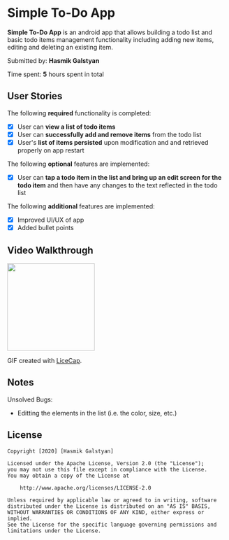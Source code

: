 # Simple To-Do App

**Simple To-Do App** is an android app that allows building a todo list and basic todo items management functionality including adding new items, editing and deleting an existing item.

Submitted by: **Hasmik Galstyan**

Time spent: **5** hours spent in total

## User Stories

The following **required** functionality is completed:

* [X] User can **view a list of todo items**
* [X] User can **successfully add and remove items** from the todo list
* [X] User's **list of items persisted** upon modification and and retrieved properly on app restart

The following **optional** features are implemented:

* [X] User can **tap a todo item in the list and bring up an edit screen for the todo item** and then have any changes to the text reflected in the todo list

The following **additional** features are implemented:

* [X] Improved UI/UX of app
* [X] Added bullet points

## Video Walkthrough

<img src="https://imgur.com/In9NtXP.gif" width=200><br>

GIF created with [LiceCap](http://www.cockos.com/licecap/).

## Notes

Unsolved Bugs:
* Editting the elements in the list (i.e. the color, size, etc.)

## License

    Copyright [2020] [Hasmik Galstyan]

    Licensed under the Apache License, Version 2.0 (the "License");
    you may not use this file except in compliance with the License.
    You may obtain a copy of the License at

        http://www.apache.org/licenses/LICENSE-2.0

    Unless required by applicable law or agreed to in writing, software
    distributed under the License is distributed on an "AS IS" BASIS,
    WITHOUT WARRANTIES OR CONDITIONS OF ANY KIND, either express or implied.
    See the License for the specific language governing permissions and
    limitations under the License.
